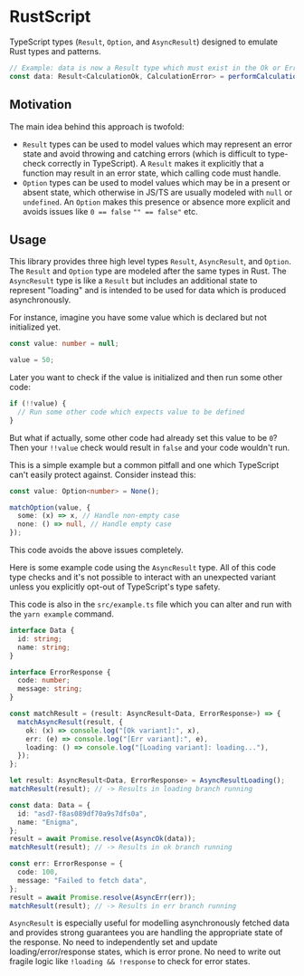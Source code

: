 # RustScript

TypeScript types (`Result`, `Option`, and `AsyncResult`) designed to emulate Rust types and patterns.

```ts
// Example: data is now a Result type which must exist in the Ok or Err state
const data: Result<CalculationOk, CalculationError> = performCalculation();
```

## Motivation

The main idea behind this approach is twofold:

- `Result` types can be used to model values which may represent an error state and avoid throwing and catching errors (which is difficult to type-check correctly in TypeScript). A `Result` makes it explicitly that a function may result in an error state, which calling code must handle.
- `Option` types can be used to model values which may be in a present or absent state, which otherwise in JS/TS are usually modeled with `null` or `undefined`. An `Option` makes this presence or absence more explicit and avoids issues like `0 == false` `"" == false"` etc.

## Usage

This library provides three high level types `Result`, `AsyncResult`, and `Option`. The `Result` and `Option` type are modeled after the same types in Rust. The `AsyncResult` type is like a `Result` but includes an additional state to represent "loading" and is intended to be used for data which is produced asynchronously.

For instance, imagine you have some value which is declared but not initialized yet.

```ts
const value: number = null;

value = 50;
```

Later you want to check if the value is initialized and then run some other code:

```ts
if (!!value) {
  // Run some other code which expects value to be defined
}
```

But what if actually, some other code had already set this value to be `0`? Then your `!!value` check would result in `false` and your code wouldn't run.

This is a simple example but a common pitfall and one which TypeScript can't easily protect against. Consider instead this:

```ts
const value: Option<number> = None();

matchOption(value, {
  some: (x) => x, // Handle non-empty case
  none: () => null, // Handle empty case
});
```

This code avoids the above issues completely.

Here is some example code using the `AsyncResult` type. All of this code type checks and it's not possible to interact with an unexpected variant unless you explicitly opt-out of TypeScript's type safety.

This code is also in the `src/example.ts` file which you can alter and run with the `yarn example` command.

```ts
interface Data {
  id: string;
  name: string;
}

interface ErrorResponse {
  code: number;
  message: string;
}

const matchResult = (result: AsyncResult<Data, ErrorResponse>) => {
  matchAsyncResult(result, {
    ok: (x) => console.log("[Ok variant]:", x),
    err: (e) => console.log("[Err variant]:", e),
    loading: () => console.log("[Loading variant]: loading..."),
  });
};

let result: AsyncResult<Data, ErrorResponse> = AsyncResultLoading();
matchResult(result); // -> Results in loading branch running

const data: Data = {
  id: "asd7-f8as089df70a9s7dfs0a",
  name: "Enigma",
};
result = await Promise.resolve(AsyncOk(data));
matchResult(result); // -> Results in ok branch running

const err: ErrorResponse = {
  code: 100,
  message: "Failed to fetch data",
};
result = await Promise.resolve(AsyncErr(err));
matchResult(result); // -> Results in err branch running
```

`AsyncResult` is especially useful for modelling asynchronously fetched data and provides strong guarantees you are handling the appropriate state of the response. No need to independently set and update loading/error/response states, which is error prone. No need to write out fragile logic like `!loading && !response` to check for error states.
